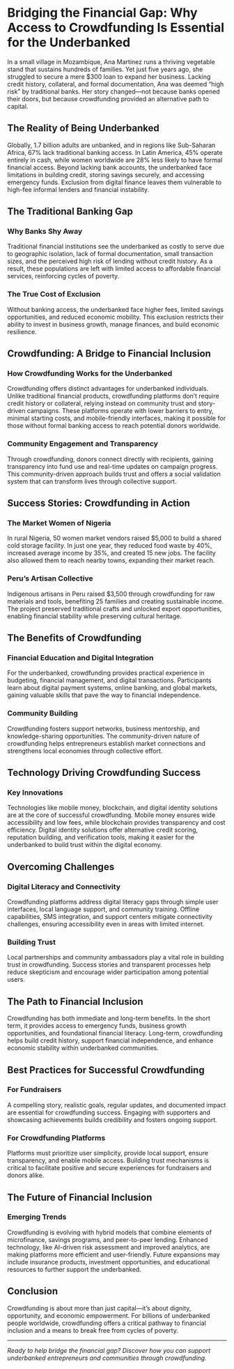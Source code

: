 # Bridging the Financial Gap: Why Access to Crowdfunding Is Essential for the Underbanked

In a small village in Mozambique, Ana Martinez runs a thriving vegetable stand that sustains hundreds of families. Yet just five years ago, she struggled to secure a mere $300 loan to expand her business. Lacking credit history, collateral, and formal documentation, Ana was deemed “high risk” by traditional banks. Her story changed—not because banks opened their doors, but because crowdfunding provided an alternative path to capital.

## The Reality of Being Underbanked

Globally, 1.7 billion adults are unbanked, and in regions like Sub-Saharan Africa, 67% lack traditional banking access. In Latin America, 45% operate entirely in cash, while women worldwide are 28% less likely to have formal financial access. Beyond lacking bank accounts, the underbanked face limitations in building credit, storing savings securely, and accessing emergency funds. Exclusion from digital finance leaves them vulnerable to high-fee informal lenders and financial instability.

## The Traditional Banking Gap

### Why Banks Shy Away
Traditional financial institutions see the underbanked as costly to serve due to geographic isolation, lack of formal documentation, small transaction sizes, and the perceived high risk of lending without credit history. As a result, these populations are left with limited access to affordable financial services, reinforcing cycles of poverty.

### The True Cost of Exclusion
Without banking access, the underbanked face higher fees, limited savings opportunities, and reduced economic mobility. This exclusion restricts their ability to invest in business growth, manage finances, and build economic resilience.

## Crowdfunding: A Bridge to Financial Inclusion

### How Crowdfunding Works for the Underbanked
Crowdfunding offers distinct advantages for underbanked individuals. Unlike traditional financial products, crowdfunding platforms don’t require credit history or collateral, relying instead on community trust and story-driven campaigns. These platforms operate with lower barriers to entry, minimal starting costs, and mobile-friendly interfaces, making it possible for those without formal banking access to reach potential donors worldwide.

### Community Engagement and Transparency
Through crowdfunding, donors connect directly with recipients, gaining transparency into fund use and real-time updates on campaign progress. This community-driven approach builds trust and offers a social validation system that can transform lives through collective support.

## Success Stories: Crowdfunding in Action

### The Market Women of Nigeria
In rural Nigeria, 50 women market vendors raised $5,000 to build a shared cold storage facility. In just one year, they reduced food waste by 40%, increased average income by 35%, and created 15 new jobs. The facility also allowed them to reach nearby towns, expanding their market reach.

### Peru’s Artisan Collective
Indigenous artisans in Peru raised $3,500 through crowdfunding for raw materials and tools, benefiting 25 families and creating sustainable income. The project preserved traditional crafts and unlocked export opportunities, enabling financial stability while preserving cultural heritage.

## The Benefits of Crowdfunding

### Financial Education and Digital Integration
For the underbanked, crowdfunding provides practical experience in budgeting, financial management, and digital transactions. Participants learn about digital payment systems, online banking, and global markets, gaining valuable skills that pave the way to financial independence.

### Community Building
Crowdfunding fosters support networks, business mentorship, and knowledge-sharing opportunities. The community-driven nature of crowdfunding helps entrepreneurs establish market connections and strengthens local economies through collective effort.

## Technology Driving Crowdfunding Success

### Key Innovations
Technologies like mobile money, blockchain, and digital identity solutions are at the core of successful crowdfunding. Mobile money ensures wide accessibility and low fees, while blockchain provides transparency and cost efficiency. Digital identity solutions offer alternative credit scoring, reputation building, and verification tools, making it easier for the underbanked to build trust within the digital economy.

## Overcoming Challenges

### Digital Literacy and Connectivity
Crowdfunding platforms address digital literacy gaps through simple user interfaces, local language support, and community training. Offline capabilities, SMS integration, and support centers mitigate connectivity challenges, ensuring accessibility even in areas with limited internet.

### Building Trust
Local partnerships and community ambassadors play a vital role in building trust in crowdfunding. Success stories and transparent processes help reduce skepticism and encourage wider participation among potential users.

## The Path to Financial Inclusion

Crowdfunding has both immediate and long-term benefits. In the short term, it provides access to emergency funds, business growth opportunities, and foundational financial literacy. Long-term, crowdfunding helps build credit history, support financial independence, and enhance economic stability within underbanked communities.

## Best Practices for Successful Crowdfunding

### For Fundraisers
A compelling story, realistic goals, regular updates, and documented impact are essential for crowdfunding success. Engaging with supporters and showcasing achievements builds credibility and fosters ongoing support.

### For Crowdfunding Platforms
Platforms must prioritize user simplicity, provide local support, ensure transparency, and enable mobile access. Building trust mechanisms is critical to facilitate positive and secure experiences for fundraisers and donors alike.

## The Future of Financial Inclusion

### Emerging Trends
Crowdfunding is evolving with hybrid models that combine elements of microfinance, savings programs, and peer-to-peer lending. Enhanced technology, like AI-driven risk assessment and improved analytics, are making platforms more efficient and user-friendly. Future expansions may include insurance products, investment opportunities, and educational resources to further support the underbanked.

## Conclusion

Crowdfunding is about more than just capital—it’s about dignity, opportunity, and economic empowerment. For billions of underbanked people worldwide, crowdfunding offers a critical pathway to financial inclusion and a means to break free from cycles of poverty.

---

*Ready to help bridge the financial gap? Discover how you can support underbanked entrepreneurs and communities through crowdfunding.*
